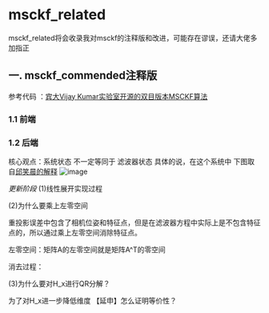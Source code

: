 # msckf_related
msckf_related将会收录我对msckf的注释版和改进，可能存在谬误，还请大佬多加指正
## 一. msckf_commended注释版
参考代码 ：[宾大Vijay Kumar实验室开源的双目版本MSCKF算法](https://github.com/KumarRobotics/msckf_vio) 
### 1.1 前端
### 1.2 后端
核心观点：系统状态 不一定等同于 滤波器状态
具体的说，在这个系统中
下图取自[邱笑晨的解释]( https://www.bilibili.com/video/BV1Y4411g7FJ/?vd_source=0ada5c95f58cb319a77c62f35a4c0057)
![image](https://github.com/EveningLin/msckf_related/assets/110521494/519f889c-b1f9-456b-9df3-1a84405347ee)


_更新阶段_
(1)线性展开实现过程

(2)为什么要乘上左零空间

重投影误差中包含了相机位姿和特征点，但是在滤波器方程中实际上是不包含特征点的，所以通过乘上左零空间消除特征点。

左零空间：矩阵A的左零空间就是矩阵A^T的零空间

消去过程：

(3)为什么要对H_x进行QR分解？

为了对H_x进一步降低维度
【延申】怎么证明等价性？
